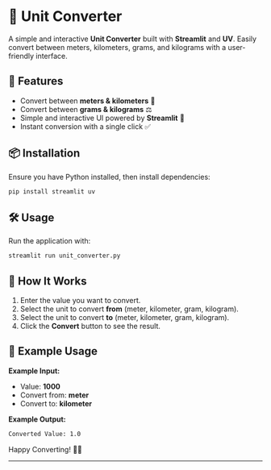 # 🔄 Unit Converter  

A simple and interactive **Unit Converter** built with **Streamlit** and **UV**. Easily convert between meters, kilometers, grams, and kilograms with a user-friendly interface.  

## 🚀 Features  
- Convert between **meters & kilometers** 📏  
- Convert between **grams & kilograms** ⚖️  
- Simple and interactive UI powered by **Streamlit** 🎨  
- Instant conversion with a single click ✅  

## 📦 Installation  
Ensure you have Python installed, then install dependencies:  
```sh
pip install streamlit uv
```  

## 🛠 Usage  
Run the application with:  
```sh
streamlit run unit_converter.py
```  

## 🎯 How It Works  
1. Enter the value you want to convert.  
2. Select the unit to convert **from** (meter, kilometer, gram, kilogram).  
3. Select the unit to convert **to** (meter, kilometer, gram, kilogram).  
4. Click the **Convert** button to see the result.  

## 📸 Example Usage  
**Example Input:**  
- Value: **1000**  
- Convert from: **meter**  
- Convert to: **kilometer**  

**Example Output:**  
```sh
Converted Value: 1.0
```  

Happy Converting! 🚀🎯  

---
